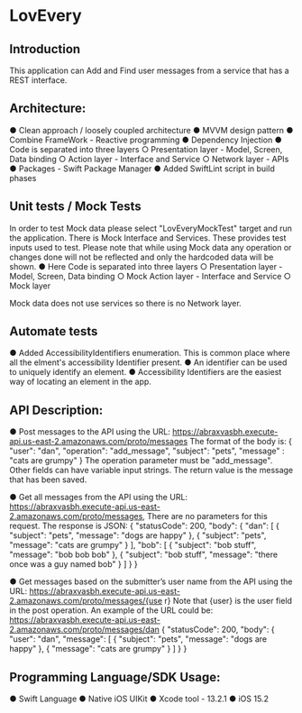 # LovEvery

## Introduction

This application can Add and Find user messages from a service that has a REST interface.

## Architecture:
● Clean approach / loosely coupled architecture
● MVVM design pattern
● Combine FrameWork - Reactive programming
● Dependency Injection 
● Code is separated into three layers
		○ Presentation layer - Model, Screen, Data binding
		○ Action layer - Interface and Service
		○ Network layer - APIs
● Packages - Swift Package Manager
● Added SwiftLint script in build phases

 
## Unit tests / Mock Tests

In order to test Mock data please select "LovEveryMockTest" target and run the application.
There is Mock Interface and Services. These provides test inputs used to test.
Please note that while using Mock data any operation or changes done will not be reflected 
and only the hardcoded data will be shown.
● Here Code is separated into three layers
        ○ Presentation layer - Model, Screen, Data binding
        ○ Mock Action layer - Interface and Service
        ○ Mock layer
        
Mock data does not use services so there is no Network layer. 


## Automate tests

● Added AccessibilityIdentifiers enumeration. This is common place where all the elment's accessibility Identifier present.
● An identifier can be used to uniquely identify an element. 
● Accessibility Identifiers are the easiest way of locating an element in the app. 


## API Description:
●  Post messages to the API using the URL:
https://abraxvasbh.execute-api.us-east-2.amazonaws.com/proto/messages
The format of the body is:
	{
      "user": "dan",
      "operation": "add_message",
      "subject": "pets",
      "message" : "cats are grumpy"
	}
The operation parameter must be "add_message". Other fields can have
variable input strings. The return value is the message that has been
saved.

●  Get all messages from the API using the URL:
https://abraxvasbh.execute-api.us-east-2.amazonaws.com/proto/messages,
There are no parameters for this request. The response is JSON:
{
  "statusCode": 200,
  "body": {
  "dan": [ {
        "subject": "pets",
        "message": "dogs are happy"
      },
      {
        "subject": "pets",
        "message": "cats are grumpy"
      } ],
  "bob": [ {
        "subject": "bob stuff",
        "message": "bob bob bob"
      },
      {
        "subject": "bob stuff",
        "message": "there once was a guy named bob"
      } ]
  } 
}

●  Get messages based on the submitter’s user name from the API using the
URL:
https://abraxvasbh.execute-api.us-east-2.amazonaws.com/proto/messages/{use
r}
Note that {user} is the user field in the post operation. An example of
the URL could be:
https://abraxvasbh.execute-api.us-east-2.amazonaws.com/proto/messages/dan
{
  "statusCode": 200,
  "body": {
    "user": "dan",
    "message": [
      {
        "subject": "pets",
        "message": "dogs are happy"
      }, {
        "message": "cats are grumpy"
      }
   ] 
  }
}


## Programming Language/SDK Usage:
● Swift Language
● Native iOS UIKit
● Xcode tool - 13.2.1
● iOS 15.2
